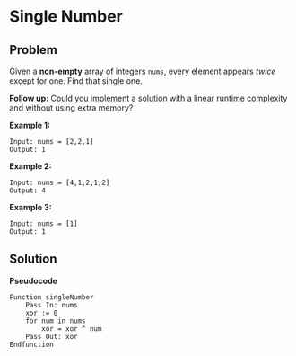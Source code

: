 # Single Number

## Problem

Given a **non-empty** array of integers `nums`, every element appears *twice* except for one. Find that single one.

**Follow up:** Could you implement a solution with a linear runtime complexity and without using extra memory?

**Example 1:**

```
Input: nums = [2,2,1]
Output: 1
```

**Example 2:**

```
Input: nums = [4,1,2,1,2]
Output: 4
```

**Example 3:**

```
Input: nums = [1]
Output: 1
```

## Solution

**Pseudocode**

```pseudocode
Function singleNumber
	Pass In: nums
	xor := 0
	for num in nums
		xor = xor ^ num
	Pass Out: xor
Endfunction
```

